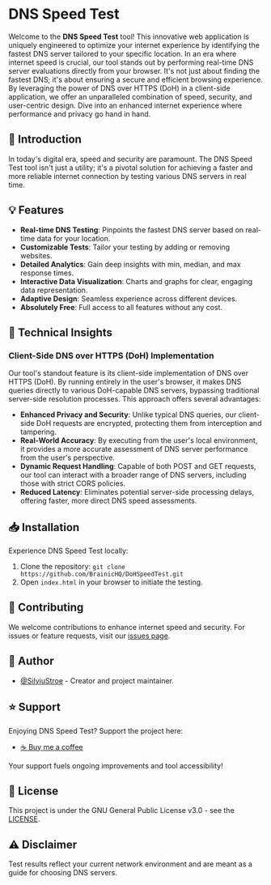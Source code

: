 # DNS Speed Test

Welcome to the **DNS Speed Test** tool! This innovative web application is uniquely engineered to optimize your internet experience by identifying the fastest DNS server tailored to your specific location. In an era where internet speed is crucial, our tool stands out by performing real-time DNS server evaluations directly from your browser. It's not just about finding the fastest DNS; it's about ensuring a secure and efficient browsing experience. By leveraging the power of DNS over HTTPS (DoH) in a client-side application, we offer an unparalleled combination of speed, security, and user-centric design. Dive into an enhanced internet experience where performance and privacy go hand in hand.

## 🚀 Introduction

In today's digital era, speed and security are paramount. The DNS Speed Test tool isn't just a utility; it's a pivotal solution for achieving a faster and more reliable internet connection by testing various DNS servers in real time.

## 💡 Features

- **Real-time DNS Testing**: Pinpoints the fastest DNS server based on real-time data for your location.
- **Customizable Tests**: Tailor your testing by adding or removing websites.
- **Detailed Analytics**: Gain deep insights with min, median, and max response times.
- **Interactive Data Visualization**: Charts and graphs for clear, engaging data representation.
- **Adaptive Design**: Seamless experience across different devices.
- **Absolutely Free**: Full access to all features without any cost.

## 🔧 Technical Insights

### Client-Side DNS over HTTPS (DoH) Implementation

Our tool's standout feature is its client-side implementation of DNS over HTTPS (DoH). By running entirely in the user's browser, it makes DNS queries directly to various DoH-capable DNS servers, bypassing traditional server-side resolution processes. This approach offers several advantages:

- **Enhanced Privacy and Security**: Unlike typical DNS queries, our client-side DoH requests are encrypted, protecting them from interception and tampering.
- **Real-World Accuracy**: By executing from the user's local environment, it provides a more accurate assessment of DNS server performance from the user's perspective.
- **Dynamic Request Handling**: Capable of both POST and GET requests, our tool can interact with a broader range of DNS servers, including those with strict CORS policies.
- **Reduced Latency**: Eliminates potential server-side processing delays, offering faster, more direct DNS speed assessments.

## 📥 Installation

Experience DNS Speed Test locally:

1. Clone the repository: `git clone https://github.com/BrainicHQ/DoHSpeedTest.git`
2. Open `index.html` in your browser to initiate the testing.

## 🤝 Contributing

We welcome contributions to enhance internet speed and security. For issues or feature requests, visit our [issues page](https://github.com/BrainicHQ/DoHSpeedTest/issues).

## 👤 Author

- [@SilviuStroe](https://github.com/SilviuStroe) - Creator and project maintainer.

## ⭐ Support

Enjoying DNS Speed Test? Support the project here:

- [☕ Buy me a coffee](https://www.buymeacoffee.com/silviu)

Your support fuels ongoing improvements and tool accessibility!

## 📜 License

This project is under the GNU General Public License v3.0 - see the [LICENSE](LICENSE).

## ⚠️ Disclaimer

Test results reflect your current network environment and are meant as a guide for choosing DNS servers.

